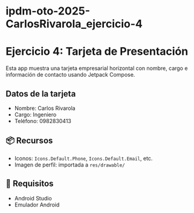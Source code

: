 # ipdm-oto-2025-CarlosRivarola_ejercicio-4
# Ejercicio 4: Tarjeta de Presentación

Esta app muestra una tarjeta empresarial horizontal con nombre, cargo e información de contacto usando Jetpack Compose.

## Datos de la tarjeta
- Nombre: Carlos Rivarola
- Cargo: Ingeniero
- Teléfono: 0982830413


## 📦 Recursos

- Iconos: `Icons.Default.Phone`, `Icons.Default.Email`, etc.
- Imagen de perfil: importada a `res/drawable/`

## 📱 Requisitos

- Android Studio
- Emulador Android

